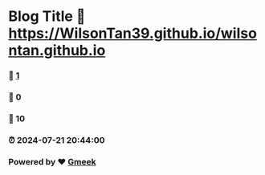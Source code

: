 # Blog Title :link: https://WilsonTan39.github.io/wilsontan.github.io 
### :page_facing_up: [1](https://WilsonTan39.github.io/wilsontan.github.io/tag.html) 
### :speech_balloon: 0 
### :hibiscus: 10 
### :alarm_clock: 2024-07-21 20:44:00 
### Powered by :heart: [Gmeek](https://github.com/Meekdai/Gmeek)
